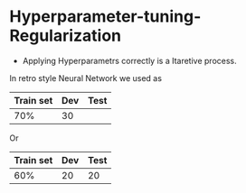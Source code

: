 # Hyperparameter-tuning-Regularization
* Applying Hyperparametrs correctly is a Itaretive process.

In retro style Neural Network we used as  

Train set | Dev | Test
---|---|---
70%|30|

Or

Train set | Dev | Test
---|---|---
60%|20|20
